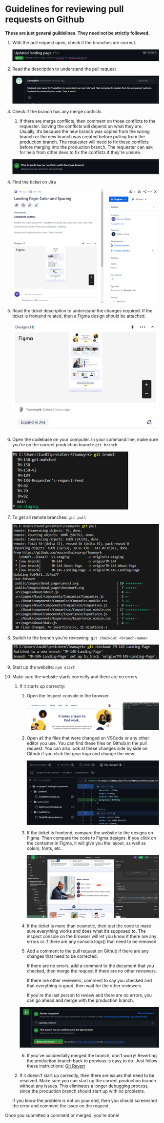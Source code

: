 # Guidelines for reviewing pull requests on Github

**These are just general guildelines. They need not be strictly followed.**

1. With the pull request open, check if the branches are correct.

   ![Branch check](images/branch-check.png)

2. Read the description to understand the pull request

   ![Pull Request Description](images/pull-request-description.png)

3. Check if the branch has any merge conflicts

   1. If there are merge conflicts, then comment on those conflicts to the requester. Solving the conflicts will depend on what they are. Usually, it’s because the new branch was copied from the wrong branch or the new branch was created before pulling from the production branch. The requester will need to fix these conflicts before merging into the production branch. The requester can ask for help from other devs to fix the conflicts if they're unsure.

   ![Merge Conflicts](images/merge-conflicts.png)

4. Find the ticket on Jira

   ![Jira Ticket](images/jira-ticket.png)

5. Read the ticket description to understand the changes required. If the ticket is frontend related, then a Figma design should be attached.

   ![Figma Design in Jira](images/jira-figma-design.png)

6. Open the codebase on your computer. In your command line, make sure you’re on the correct production branch: `git branch`

   ![Git branch](images/git-branch.png)

7. To get all remote branches: `git pull`

   ![Git pull](images/git-pull.png)

8. Switch to the branch you’re reviewing: `git checkout <branch-name>`

   ![Git checkout](images/git-checkout.png)

9. Start up the website: `npm start`

10. Make sure the website starts correctly and there are no errors.

    1. If it starts up correctly:

       1. Open the Inspect console in the browser

          ![Inspect console](images/inspect-console.png)

       2. Open all the files that were changed on VSCode or any other editor you use. You can find these files on Github in the pull request. You can also look at these changes side by side on Github if you click the gear logo and change the view.

          ![File Changes](images/file-changes.png)

       3. If the ticket is frontend, compare the website to the designs on Figma. Then compare the code to Figma designs. If you click on the container in Figma, it will give you the layout, as well as colors, fonts, etc.

          ![Figma Design](images/figma-design.png)

       4. If the ticket is more than cosmetic, then test the code to make sure everything works and does what it’s supposed to. The inspect console on the browser will let you know if there are any errors or if there are any console.logs() that need to be removed.

       5. Add a comment to the pull request on Github if there are any changes that need to be corrected.

          If there are no errors, add a comment to the document that you checked, then merge the request if there are no other reviewers.

          If there are other reviewers, comment to say you checked and that everything is good, then wait for the other reviewers.

          If you're the last person to review and there are no errors, you can go ahead and merge with the production branch.

       ![Merge pull](images/merge-pull.png)

       6. If you've accidentally merged the branch, don't worry! Reverting the production branch back to previous is easy to do. Just follow these instructions:
          [Git Revert](https://codedamn.com/news/programming/git-revert-last-commit)

    2. If it doesn't start up correctly, then there are issues that need to be resolved. Make sure you can start up the current production branch without any issues. This eliminates a longer debugging process, since the production branch should start up with no problems.

    If you know the problem is not on your end, then you should screenshot the error and comment the issue on the request.

Once you submitted a comment or merged, you're done!
